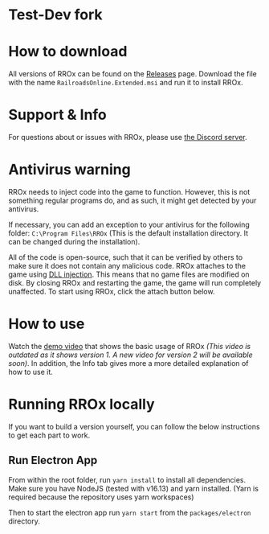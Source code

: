# Test-Dev fork

# How to download

All versions of RROx can be found on the [Releases](https://github.com/tom-90/RROx/releases) page. Download the file with the name `RailroadsOnline.Extended.msi` and run it to install RROx.

# Support & Info

For questions about or issues with RROx, please use [the Discord server](https://discord.gg/vPxGPCDFBp).

# Antivirus warning

RROx needs to inject code into the game to function. However, this is not something regular programs do, and as such, it might get detected by your antivirus.

If necessary, you can add an exception to your antivirus for the following folder: `C:\Program Files\RROx` (This is the default installation directory. It can be changed during the installation).

All of the code is open-source, such that it can be verified by others to make sure it does not contain any malicious code. RROx attaches to the game using [DLL injection](https://wikipedia.org/wiki/DLL_injection). This means that no game files are modified on disk. By closing RROx and restarting the game, the game will run completely unaffected. To start using RROx, click the attach button below.

# How to use

Watch the [demo video](https://www.youtube.com/watch?v=Vvz0CANFxD0) that shows the basic usage of RROx *(This video is outdated as it shows version 1. A new video for version 2 will be available soon)*. In addition, the Info tab gives more a more detailed explanation of how to use it.

# Running RROx locally

If you want to build a version yourself, you can follow the below instructions to get each part to work.

## Run Electron App

From within the root folder, run `yarn install` to install all dependencies.
Make sure you have NodeJS (tested with v16.13) and yarn installed.
(Yarn is required because the repository uses yarn workspaces)

Then to start the electron app run `yarn start` from the `packages/electron` directory.
